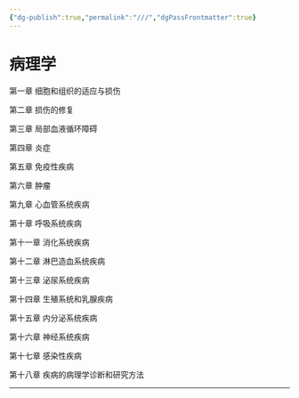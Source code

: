 ```yaml
---
{"dg-publish":true,"permalink":"///","dgPassFrontmatter":true}
---
```


# 病理学

第一章 细胞和组织的适应与损伤

第二章 损伤的修复

第三章 局部血液循环障碍

第四章 炎症

第五章 免疫性疾病

第六章 肿瘤

第九章 心血管系统疾病

第十章 呼吸系统疾病

第十一章 消化系统疾病

第十二章 淋巴造血系统疾病

第十三章 泌尿系统疾病

第十四章 生殖系统和乳腺疾病

第十五章 内分泌系统疾病

第十六章 神经系统疾病

第十七章 感染性疾病

第十八章 疾病的病理学诊断和研究方法

---